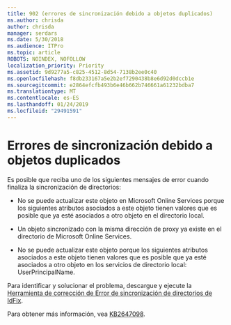 ```yaml
---
title: 902 (errores de sincronización debido a objetos duplicados)
ms.author: chrisda
author: chrisda
manager: serdars
ms.date: 5/30/2018
ms.audience: ITPro
ms.topic: article
ROBOTS: NOINDEX, NOFOLLOW
localization_priority: Priority
ms.assetid: 9d9277a5-c825-4512-8d54-7138b2ee0c40
ms.openlocfilehash: f8db233167a5e2b2ef7290438b8e6d92d0dccb1e
ms.sourcegitcommit: e2864efcfb493b6e46b662b746661a61232bdba7
ms.translationtype: MT
ms.contentlocale: es-ES
ms.lasthandoff: 01/24/2019
ms.locfileid: "29491591"
---
```

# <a name="sync-errors-due-to-duplicate-objects"></a>Errores de sincronización debido a objetos duplicados

Es posible que reciba uno de los siguientes mensajes de error cuando finaliza la sincronización de directorios:
  
- No se puede actualizar este objeto en Microsoft Online Services porque los siguientes atributos asociados a este objeto tienen valores que es posible que ya esté asociados a otro objeto en el directorio local.
    
- Un objeto sincronizado con la misma dirección de proxy ya existe en el directorio de Microsoft Online Services.
    
- No se puede actualizar este objeto porque los siguientes atributos asociados a este objeto tienen valores que es posible que ya esté asociados a otro objeto en los servicios de directorio local: UserPrincipalName.
    
Para identificar y solucionar el problema, descargue y ejecute la [Herramienta de corrección de Error de sincronización de directorios de IdFix](https://www.microsoft.com/download/details.aspx?id=36832).
  
Para obtener más información, vea [KB2647098](https://support.microsoft.com/help/2647098/duplicate-or-invalid-attributes-prevent-directory-synchronization-in-o).
  

